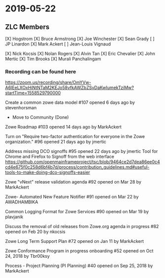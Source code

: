 # 2019-05-22

## ZLC Members
[X] Hogstrom
[X] Bruce Armstrong
[X] Joe Winchester
[X] Sean Grady
[ ] JP Linardon
[X] Mark Ackert
[ ] Jean-Louis Vignaud

[X] Nick Kocsis
[X] Nolan Rogers
[X] Alvin Tan
[X] Eric Chevalier
[X] John Mertic
[X] Tim Brooks
[X] Murali Panchalingam


### Recording can be found here
https://zoom.us/recording/share/OmYVw-A6IEeLXOxHiNtNTaM2KEJo58vfkAWZbZSvDaKwIumekTziMw?startTime=1558529790000


Create a common zowe data model
#107 opened 6 days ago by stevenhorsman 
- Move to Community (Done)

Zowe Roadmap
#103 opened 14 days ago by MarkAckert 

Turn on "Require two-factor authentication for everyone in the Zowe organization."
#96 opened 21 days ago by jmertic 
 
Address missing DCO signoffs
#95 opened 22 days ago by jmertic 
Tool for Chrome and Firefox to Signoff from the web interface
https://github.com/openmainframeproject/tsc/blob/9464ce2d7dea86ee0c4cd4e675f0c258d6bf4b7d/process/contribution_guidelines.md#useful-tools-to-make-doing-dco-signoffs-easier
 
Zowe "vNext" release validation agenda
#92 opened on Mar 28 by MarkAckert 
 
Zowe- Automated New Feature Notifier
#91 opened on Mar 22 by AWADHAMBIKA 

Common Logging Format for Zowe Services
#90 opened on Mar 19 by plavjanik 
 
Discuss the removal of old releases from Zowe.org agenda in progress
#82 opened on Feb 20 by nkocsis 
 
Zowe Long Term Support Plan
#72 opened on Jan 11 by MarkAckert 
 
Zowe Conformance Program in progress onboarding
#52 opened on Oct 24, 2018 by Tbr00ksy 
 
Process - Project Planning (PI Planning)
#40 opened on Sep 25, 2018 by MarkAckert 